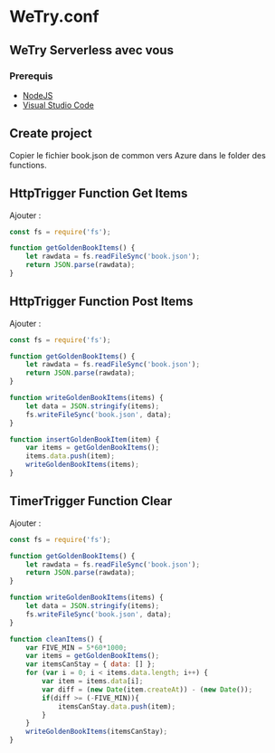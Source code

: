 # WeTry.conf 
## WeTry Serverless avec vous 

### Prerequis
- [NodeJS](https://nodejs.org/en/)
- [Visual Studio Code](https://code.visualstudio.com/)

## Create project
Copier le fichier book.json de common vers Azure dans le folder des functions.

## HttpTrigger Function Get Items
Ajouter :

``` javascript
const fs = require('fs');

function getGoldenBookItems() {
    let rawdata = fs.readFileSync('book.json');
    return JSON.parse(rawdata);
}
```

## HttpTrigger Function Post Items
Ajouter :

``` javascript
const fs = require('fs');

function getGoldenBookItems() {
    let rawdata = fs.readFileSync('book.json');
    return JSON.parse(rawdata);
}

function writeGoldenBookItems(items) {
    let data = JSON.stringify(items);
    fs.writeFileSync('book.json', data);
}

function insertGoldenBookItem(item) {
    var items = getGoldenBookItems();
    items.data.push(item);
    writeGoldenBookItems(items);
}
```

## TimerTrigger Function Clear
Ajouter :

``` javascript
const fs = require('fs');

function getGoldenBookItems() {
    let rawdata = fs.readFileSync('book.json');
    return JSON.parse(rawdata);
}

function writeGoldenBookItems(items) {
    let data = JSON.stringify(items);
    fs.writeFileSync('book.json', data);
}

function cleanItems() {
    var FIVE_MIN = 5*60*1000;
    var items = getGoldenBookItems();
    var itemsCanStay = { data: [] };
    for (var i = 0; i < items.data.length; i++) {
        var item = items.data[i];
        var diff = (new Date(item.createAt)) - (new Date());
        if(diff >= (-FIVE_MIN)){
            itemsCanStay.data.push(item);
        }
    }
    writeGoldenBookItems(itemsCanStay);
}
```
